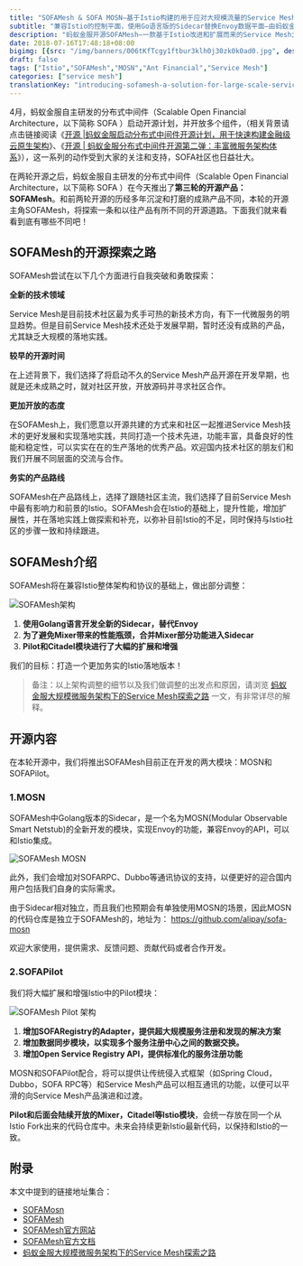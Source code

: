```yaml
---
title: "SOFAMesh & SOFA MOSN—基于Istio构建的用于应对大规模流量的Service Mesh解决方案"
subtitle: "兼容Istio的控制平面，使用Go语言版的Sidecar替换Envoy数据平面—由蚂蚁金服开源"
description: "蚂蚁金服开源SOFAMesh—一款基于Istio改进和扩展而来的Service Mesh大规模落地实践方案，同时开源了Go语言版的Sidecar—SOFA MOSN（可单独使用）。"
date: 2018-07-16T17:48:18+08:00
bigimg: [{src: "/img/banners/006tKfTcgy1ftbur3klh0j30zk0k0ad0.jpg", desc: "Networks|From Internet|Jul 16,2018"}]
draft: false
tags: ["Istio","SOFAMesh","MOSN","Ant Financial","Service Mesh"]
categories: ["service mesh"]
translationKey: "introducing-sofamesh-a-solution-for-large-scale-service-mesh-by-ant-financial"
---
```


4月，蚂蚁金服自主研发的分布式中间件（Scalable Open Financial Architecture，以下简称 SOFA ）启动开源计划，并开放多个组件，（相关背景请点击链接阅读《[开源 |蚂蚁金服启动分布式中间件开源计划，用于快速构建金融级云原生架构](http://mp.weixin.qq.com/s?__biz=MzI0Nzc3MTQyMw==&mid=2247484729&idx=1&sn=0d8dbee2739fb0eef3e4ad699661fd13&chksm=e9abbd49dedc345fd5d6898fd1989710f249d6386bf3d52ae1603365a4a1c3696538bc8b9a8f&scene=21#wechat_redirect)》、《[开源 | 蚂蚁金服分布式中间件开源第二弹：丰富微服务架构体系](http://mp.weixin.qq.com/s?__biz=MzI0Nzc3MTQyMw==&mid=2247485026&idx=1&sn=0a367bc67d5fe3a268e3715b17e020ab&chksm=e9abbe12dedc370489102d9307b832457891fdb0530eec5c35c0fb82bc2a3e6dbbc7db8436c4&scene=21#wechat_redirect)》），这一系列的动作受到大家的关注和支持，SOFA社区也日益壮大。

在两轮开源之后，蚂蚁金服自主研发的分布式中间件（Scalable Open Financial Architecture，以下简称 SOFA ）在今天推出了**第三轮的开源产品：SOFAMesh**。和前两轮开源的历经多年沉淀和打磨的成熟产品不同，本轮的开源主角SOFAMesh，将探索一条和以往产品有所不同的开源道路。下面我们就来看看到底有哪些不同吧！

## SOFAMesh的开源探索之路

SOFAMesh尝试在以下几个方面进行自我突破和勇敢探索：

**全新的技术领域**

Service Mesh是目前技术社区最为炙手可热的新技术方向，有下一代微服务的明显趋势。但是目前Service Mesh技术还处于发展早期，暂时还没有成熟的产品，尤其缺乏大规模的落地实践。

**较早的开源时间**

在上述背景下，我们选择了将启动不久的Service Mesh产品开源在开发早期，也就是还未成熟之时，就对社区开放，开放源码并寻求社区合作。

**更加开放的态度**

在SOFAMesh上，我们愿意以开源共建的方式来和社区一起推进Service Mesh技术的更好发展和实现落地实践，共同打造一个技术先进，功能丰富，具备良好的性能和稳定性，可以实实在在的生产落地的优秀产品。欢迎国内技术社区的朋友们和我们开展不同层面的交流与合作。

**务实的产品路线**

SOFAMesh在产品路线上，选择了跟随社区主流，我们选择了目前Service Mesh中最有影响力和前景的Istio。SOFAMesh会在Istio的基础上，提升性能，增加扩展性，并在落地实践上做探索和补充，以弥补目前Istio的不足，同时保持与Istio社区的步骤一致和持续跟进。

## SOFAMesh介绍

SOFAMesh将在兼容Istio整体架构和协议的基础上，做出部分调整：

![SOFAMesh架构](https://ws4.sinaimg.cn/large/006tNbRwgy1fuyr4vizzwj31kw1biq98.jpg)

1. **使用Golang语言开发全新的Sidecar，替代Envoy**
2. **为了避免Mixer带来的性能瓶颈，合并Mixer部分功能进入Sidecar**
3. **Pilot和Citadel模块进行了大幅的扩展和增强**

我们的目标：打造一个更加务实的Istio落地版本！

> 备注：以上架构调整的细节以及我们做调整的出发点和原因，请浏览 [蚂蚁金服大规模微服务架构下的Service Mesh探索之路](http://www.servicemesher.com/blog/the-way-to-service-mesh-in-ant-financial/) 一文，有非常详尽的解释。

## 开源内容

在本轮开源中，我们将推出SOFAMesh目前正在开发的两大模块：MOSN和SOFAPilot。

### 1.MOSN

SOFAMesh中Golang版本的Sidecar，是一个名为MOSN(Modular Observable Smart Netstub)的全新开发的模块，实现Envoy的功能，兼容Envoy的API，可以和Istio集成。

![SOFAMesh MOSN](https://ws1.sinaimg.cn/large/006tKfTcgy1ft75ot24lzj31ec18479s.jpg)

此外，我们会增加对SOFARPC、Dubbo等通讯协议的支持，以便更好的迎合国内用户包括我们自身的实际需求。

由于Sidecar相对独立，而且我们也预期会有单独使用MOSN的场景，因此MOSN的代码仓库是独立于SOFAMesh的，地址为： https://github.com/alipay/sofa-mosn 

欢迎大家使用，提供需求、反馈问题、贡献代码或者合作开发。

### 2.SOFAPilot

我们将大幅扩展和增强Istio中的Pilot模块：

![SOFAMesh Pilot 架构](https://ws1.sinaimg.cn/large/006tKfTcgy1ft75pq8rplj31kw19sn5q.jpg)

1. **增加SOFARegistry的Adapter，提供超大规模服务注册和发现的解决方案**
2. **增加数据同步模块，以实现多个服务注册中心之间的数据交换。**
3. **增加Open Service Registry API，提供标准化的服务注册功能**

MOSN和SOFAPilot配合，将可以提供让传统侵入式框架（如Spring Cloud，Dubbo，SOFA RPC等）和Service Mesh产品可以相互通讯的功能，以便可以平滑的向Service Mesh产品演进和过渡。

**Pilot和后面会陆续开放的Mixer，Citadel等Istio模块**，会统一存放在同一个从Istio Fork出来的代码仓库中。未来会持续更新Istio最新代码，以保持和Istio的一致。

## 附录

本文中提到的链接地址集合：

- [SOFAMosn](https://github.com/alipay/sofa-mosn)
- [SOFAMesh](https://github.com/alipay/sofa-mesh)
- [SOFAMesh官方网站](http://www.sofastack.tech/)
- [SOFAMesh官方文档](http://www.sofastack.tech/sofa-mesh/docs/Hom)
- [蚂蚁金服大规模微服务架构下的Service Mesh探索之路](http://www.servicemesher.com/blog/the-way-to-service-mesh-in-ant-financial/)
